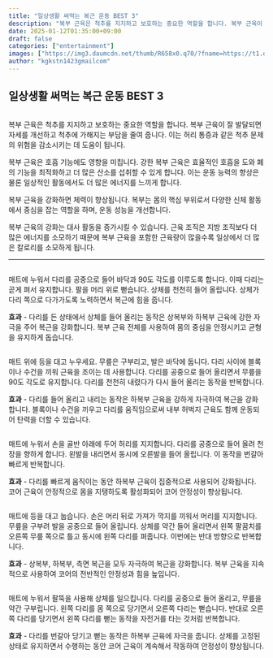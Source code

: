 ```yaml
---
title: "일상생활 써먹는 복근 운동 BEST 3"
description: "복부 근육은 척추를 지지하고 보호하는 중요한 역할을 합니다. 복부 근육이 잘 발달되면 자세를 개선하고 척추에 가해지는 부담을 줄여 줍니다. 이는 허리 통증과 같은 척추 문제의 위험을 감소시키는 데 도움이 됩니다."
date: 2025-01-12T01:35:00+09:00
draft: false
categories: ["entertainment"]
images: ["https://img3.daumcdn.net/thumb/R658x0.q70/?fname=https://t1.daumcdn.net/news/202405/13/tenbody/20240513063001095nraz.jpg", "https://t1.daumcdn.net/news/202405/13/tenbody/20240513063001384many.gif", "https://t1.daumcdn.net/news/202405/13/tenbody/20240513063001793dzrc.gif", "https://t1.daumcdn.net/news/202405/13/tenbody/20240513063002108vvan.gif", "https://t1.daumcdn.net/news/202405/13/tenbody/20240513063002521mquc.gif"]
author: "kgkstn1423gmailcom"
---
```


<h2 >일상생활 써먹는 복근 운동 BEST 3</h2> <figure ><img src="https://img3.daumcdn.net/thumb/R658x0.q70/?fname=https://t1.daumcdn.net/news/202405/13/tenbody/20240513063001095nraz.jpg" alt=""/></figure> <p>복부 근육은 척추를 지지하고 보호하는 중요한 역할을 합니다. 복부 근육이 잘 발달되면 자세를 개선하고 척추에 가해지는 부담을 줄여 줍니다. 이는 허리 통증과 같은 척추 문제의 위험을 감소시키는 데 도움이 됩니다.</p> <p>복부 근육은 호흡 기능에도 영향을 미칩니다. 강한 복부 근육은 효율적인 호흡을 도와 폐의 기능을 최적화하고 더 많은 산소를 섭취할 수 있게 합니다. 이는 운동 능력의 향상은 물론 일상적인 활동에서도 더 많은 에너지를 느끼게 합니다.</p> <p>복부 근육을 강화하면 체력이 향상됩니다. 복부는 몸의 핵심 부위로서 다양한 신체 활동에서 중심을 잡는 역할을 하며, 운동 성능을 개선합니다.</p> <p>복부 근육의 강화는 대사 활동을 증가시킬 수 있습니다. 근육 조직은 지방 조직보다 더 많은 에너지를 소모하기 때문에 복부 근육을 포함한 근육량이 많을수록 일상에서 더 많은 칼로리를 소모하게 됩니다.</p> <hr /> <figure ><img src="https://t1.daumcdn.net/news/202405/13/tenbody/20240513063001384many.gif" alt=""/></figure> <p>매트에 누워서 다리를 공중으로 들어 바닥과 90도 각도를 이루도록 합니다. 이때 다리는 곧게 펴서 유지합니다. 팔을 머리 위로 뻗습니다. 상체를 천천히 들어 올립니다. 상체가 다리 쪽으로 다가가도록 노력하면서 복근에 힘을 줍니다.</p> <p><strong>효과</strong> - 다리를 든 상태에서 상체를 들어 올리는 동작은 상복부와 하복부 근육에 강한 자극을 주어 복근을 강화합니다. 복부 근육 전체를 사용하여 몸의 중심을 안정시키고 균형을 유지하게 돕습니다.</p> <figure ><img src="https://t1.daumcdn.net/news/202405/13/tenbody/20240513063001793dzrc.gif" alt=""/></figure> <p>매트 위에 등을 대고 누우세요. 무릎은 구부리고, 발은 바닥에 둡니다. 다리 사이에 블록이나 수건을 끼워 근육을 조이는 데 사용합니다. 다리를 공중으로 들어 올리면서 무릎을 90도 각도로 유지합니다. 다리를 천천히 내렸다가 다시 들어 올리는 동작을 반복합니다.</p> <p><strong>효과</strong> - 다리를 들어 올리고 내리는 동작은 하복부 근육을 강하게 자극하여 복근을 강화합니다. 블록이나 수건을 끼우고 다리를 움직임으로써 내부 허벅지 근육도 함께 운동되어 탄력을 더할 수 있습니다.</p> <figure ><img src="https://t1.daumcdn.net/news/202405/13/tenbody/20240513063002108vvan.gif" alt=""/></figure> <p>매트에 누워서 손을 골반 아래에 두어 허리를 지지합니다. 다리를 공중으로 들어 올려 천장을 향하게 합니다. 왼발을 내리면서 동시에 오른발을 들어 올립니다. 이 동작을 번갈아 빠르게 반복합니다.</p> <p><strong>효과</strong> - 다리를 빠르게 움직이는 동안 하복부 근육이 집중적으로 사용되어 강화됩니다. 코어 근육이 안정적으로 몸을 지탱하도록 활성화되어 코어 안정성이 향상됩니다.</p> <figure ><img src="https://t1.daumcdn.net/news/202405/13/tenbody/20240513063002521mquc.gif" alt=""/></figure> <p>매트에 등을 대고 눕습니다. 손은 머리 뒤로 가져가 깍지를 끼워서 머리를 지지합니다. 무릎을 구부려 발을 공중으로 들어 올립니다. 상체를 약간 들어 올리면서 왼쪽 팔꿈치를 오른쪽 무릎 쪽으로 틀고 동시에 왼쪽 다리를 펴줍니다. 이번에는 반대 방향으로 반복합니다.</p> <p><strong>효과</strong> - 상복부, 하복부, 측면 복근을 모두 자극하여 복근을 강화합니다. 복부 근육을 지속적으로 사용하여 코어의 전반적인 안정성과 힘을 높입니다.</p> <figure ><img src="https://t1.daumcdn.net/news/202405/13/tenbody/20240513063002860sjuy.gif" alt=""/></figure> <p>매트에 누워서 팔뚝을 사용해 상체를 일으킵니다. 다리를 공중으로 들어 올리고, 무릎을 약간 구부립니다. 왼쪽 다리를 몸 쪽으로 당기면서 오른쪽 다리는 뻗습니다. 반대로 오른쪽 다리를 당기면서 왼쪽 다리를 뻗는 동작을 자전거를 타는 것처럼 반복합니다.</p> <p><strong>효과</strong> - 다리를 번갈아 당기고 뻗는 동작은 하복부 근육에 자극을 줍니다. 상체를 고정된 상태로 유지하면서 수행하는 동안 코어 근육이 계속해서 작동하여 안정성이 향상됩니다.</p>